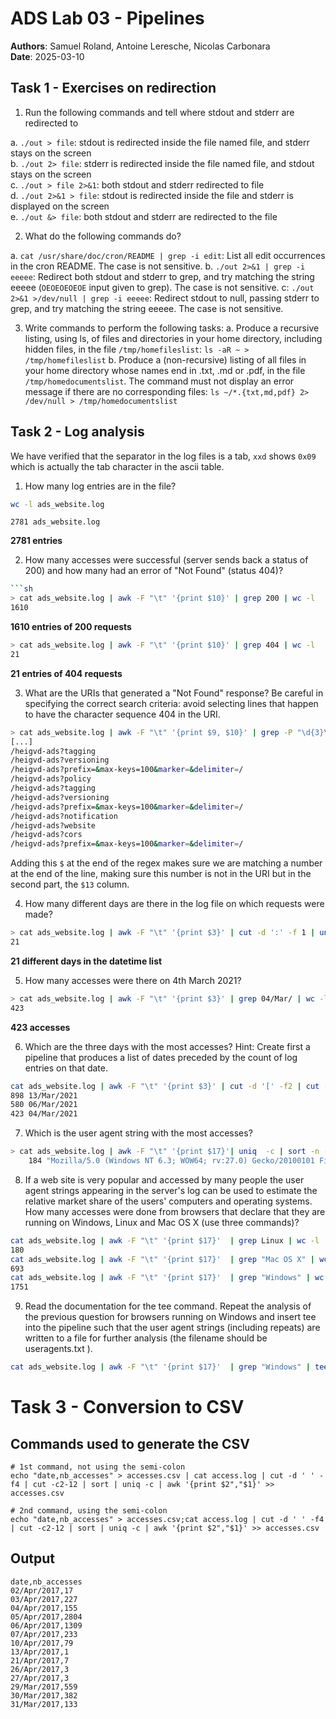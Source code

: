 # ADS Lab 03 - Pipelines
**Authors**: Samuel Roland, Antoine Leresche, Nicolas Carbonara  
**Date**: 2025-03-10

## Task 1 - Exercises on redirection

1.  Run the following commands and tell where stdout and stderr are redirected to

a. `./out > file`: stdout is redirected inside the file named file, and stderr stays on the screen\
b. `./out 2> file`: stderr is redirected inside the file named file, and stdout stays on the screen\
c. `./out > file 2>&1`: both stdout and stderr redirected to file\
d. `./out 2>&1 > file`: stdout is redirected inside the file and stderr is displayed on the screen\
e. `./out &> file`: both stdout and stderr are redirected to the file

2. What do the following commands do?

a. `cat /usr/share/doc/cron/README | grep -i edit`: List all edit occurrences in the cron README. The case is not sensitive.
b. `./out 2>&1 | grep -i eeeee`: Redirect both stdout and stderr to grep, and try matching the string eeeee (`OEOEOEOEOE` input given to grep). The case is not sensitive.
c: `./out 2>&1 >/dev/null | grep -i eeeee`: Redirect stdout to null, passing stderr to grep, and try matching the string eeeee. The case is not sensitive.

3. Write commands to perform the following tasks:
a. Produce a recursive listing, using ls, of files and directories in your
home directory, including hidden files, in the file `/tmp/homefileslist`: `ls -aR ~ > /tmp/homefileslist`
b. Produce a (non-recursive) listing of all files in your home directory whose
names end in .txt, .md or .pdf, in the file `/tmp/homedocumentslist`. The command must not display an error message if there are no corresponding files: `ls ~/*.{txt,md,pdf} 2> /dev/null > /tmp/homedocumentslist`


## Task 2 - Log analysis
We have verified that the separator in the log files is a tab, `xxd` shows `0x09` which is actually the tab character in the ascii table.

1. How many log entries are in the file?

```sh
wc -l ads_website.log
```
```
2781 ads_website.log
```

**2781 entries**

2. How many accesses were successful (server sends back a status of 200) and how many had an error of "Not Found" (status 404)?
```sh
```sh
> cat ads_website.log | awk -F "\t" '{print $10}' | grep 200 | wc -l
1610
```

**1610 entries of 200 requests**

```sh
> cat ads_website.log | awk -F "\t" '{print $10}' | grep 404 | wc -l
21
```
**21 entries of 404 requests**

3. What are the URIs that generated a "Not Found" response? Be careful in specifying the correct search criteria: avoid selecting lines that happen to have the character sequence 404 in the URI.

```sh
> cat ads_website.log | awk -F "\t" '{print $9, $10}' | grep -P "\d{3}\$" | grep -Po "GET \K.*(?=HTTP\/\d\.\d)"
[...]
/heigvd-ads?tagging 
/heigvd-ads?versioning 
/heigvd-ads?prefix=&max-keys=100&marker=&delimiter=/ 
/heigvd-ads?policy 
/heigvd-ads?tagging 
/heigvd-ads?versioning 
/heigvd-ads?prefix=&max-keys=100&marker=&delimiter=/ 
/heigvd-ads?notification 
/heigvd-ads?website 
/heigvd-ads?cors 
/heigvd-ads?prefix=&max-keys=100&marker=&delimiter=/ 
```

Adding this `$` at the end of the regex makes sure we are matching a number at the end of the line, making sure this number is not in the URI but in the second part, the `$13` column.

4. How many different days are there in the log file on which requests were made?

```sh
> cat ads_website.log | awk -F "\t" '{print $3}' | cut -d ':' -f 1 | uniq | wc -l
21
```

**21 different days in the datetime list**

5. How many accesses were there on 4th March 2021?
```sh
> cat ads_website.log | awk -F "\t" '{print $3}' | grep 04/Mar/ | wc -l
423
```
**423 accesses**

6. Which are the three days with the most accesses? Hint: Create first a pipeline that produces a list of dates preceded by the count of log entries on that date.

```sh
cat ads_website.log | awk -F "\t" '{print $3}' | cut -d '[' -f2 | cut -d ':' -f 1 | uniq  -c | sort -n -r | head -n 3
898 13/Mar/2021
580 06/Mar/2021
423 04/Mar/2021
```

7. Which is the user agent string with the most accesses?
```sh
> cat ads_website.log | awk -F "\t" '{print $17}'| uniq  -c | sort -n -r | head -n 1
    184 "Mozilla/5.0 (Windows NT 6.3; WOW64; rv:27.0) Gecko/20100101 Firefox/27.0"
```

8. If a web site is very popular and accessed by many people the user agent strings appearing in the server's log can be used to estimate the relative market share of the users' computers and operating systems. How many accesses were done from browsers that declare that they are running on Windows, Linux and Mac OS X (use three commands)?

```sh
cat ads_website.log | awk -F "\t" '{print $17}'  | grep Linux | wc -l
180
cat ads_website.log | awk -F "\t" '{print $17}'  | grep "Mac OS X" | wc -l
693
cat ads_website.log | awk -F "\t" '{print $17}'  | grep "Windows" | wc -l
1751
```


9. Read the documentation for the tee command. Repeat the analysis of the previous question for browsers running on Windows and insert tee into the pipeline such that the user agent strings (including repeats) are written to a file for further analysis (the filename should be useragents.txt ).

```sh
cat ads_website.log | awk -F "\t" '{print $17}'  | grep "Windows" | tee useragents.txt | wc -l
```

# Task 3 - Conversion to CSV
## Commands used to generate the CSV
```terminal
# 1st command, not using the semi-colon
echo "date,nb_accesses" > accesses.csv | cat access.log | cut -d ' ' -f4 | cut -c2-12 | sort | uniq -c | awk '{print $2","$1}' >> accesses.csv

# 2nd command, using the semi-colon
echo "date,nb_accesses" > accesses.csv;cat access.log | cut -d ' ' -f4 | cut -c2-12 | sort | uniq -c | awk '{print $2","$1}' >> accesses.csv
```

## Output
```csv
date,nb_accesses
02/Apr/2017,17
03/Apr/2017,227
04/Apr/2017,155
05/Apr/2017,2804
06/Apr/2017,1309
07/Apr/2017,233
10/Apr/2017,79
13/Apr/2017,1
21/Apr/2017,7
26/Apr/2017,3
27/Apr/2017,3
29/Mar/2017,559
30/Mar/2017,382
31/Mar/2017,133
```
